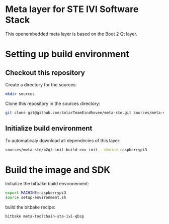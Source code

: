 Meta layer for STE IVI Software Stack
=====================================

This openembedded meta layer is based on the Boot 2 Qt layer.

Setting up build environment
============================

Checkout this repository
------------------------

Create a directory for the sources:
```bash
mkdir sources
```

Clone this repository in the sources directory:
```bash
git clone git@github.com:SolarTeamEindhoven/meta-ste.git sources/meta-ste
```

Initialize build environment
----------------------------

To automaticaly download all dependecies of this layer:
```bash
sources/meta-ste/b2qt-init-build-env init --device raspberrypi3
```

Build the image and SDK
=======================

Initialize the bitbake build environement:
```bash
export MACHINE=raspberrypi3
source setup-environment.sh
```

build the bitbake recipe:
```bash
bitbake meta-toolchain-ste-ivi-qbsp
```

